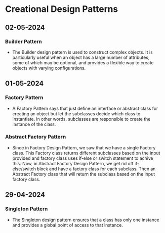 # Creational Design Patterns

## 02-05-2024

### Builder Pattern

- The Builder design pattern is used to construct complex objects. It is particularly useful when an object has a large number of attributes, some of which may be optional, and provides a flexible way to create objects with varying configurations.

## 01-05-2024

### Factory Pattern

- A Factory Pattern says that just define an interface or abstract class for creating an object but let the subclasses decide which class to instantiate. In other words, subclasses are responsible to create the instance of the class.

### Abstract Factory Pattern

- Since in Factory Design Pattern, we saw that we have a single Factory class. This Factory class returns different subclasses based on the input provided and factory class uses if-else or switch statement to achive this. Now, in Abstract Factory Design Pattern, we get rid off if-else/switch block and have a factory class for each subclass. Then an Abstract Factory class that will return the subclass based on the input factory class.

## 29-04-2024

### Singleton Pattern

- The Singleton design pattern ensures that a class has only one instance and provides a global point of access to that instance.